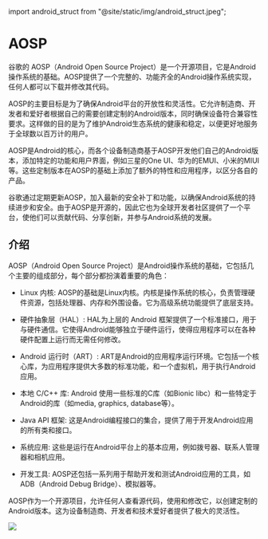 import android_struct from "@site/static/img/android_struct.jpeg";

# AOSP

谷歌的 AOSP（Android Open Source Project）是一个开源项目，它是Android操作系统的基础。AOSP提供了一个完整的、功能齐全的Android操作系统实现，任何人都可以下载并修改其代码。

AOSP的主要目标是为了确保Android平台的开放性和灵活性。它允许制造商、开发者和爱好者根据自己的需要创建定制的Android版本，同时确保设备符合兼容性要求。这样做的目的是为了维护Android生态系统的健康和稳定，以便更好地服务于全球数以百万计的用户。

AOSP是Android的核心，而各个设备制造商基于AOSP开发他们自己的Android版本，添加特定的功能和用户界面，例如三星的One UI、华为的EMUI、小米的MIUI等。这些定制版本在AOSP的基础上添加了额外的特性和应用程序，以区分各自的产品。

谷歌通过定期更新AOSP，加入最新的安全补丁和功能，以确保Android系统的持续进步和安全。由于AOSP是开源的，因此它也为全球开发者社区提供了一个平台，使他们可以贡献代码、分享创新，并参与Android系统的发展。

## 介绍

AOSP（Android Open Source Project）是Android操作系统的基础，它包括几个主要的组成部分，每个部分都扮演着重要的角色：

- Linux 内核: AOSP的基础是Linux内核。内核是操作系统的核心，负责管理硬件资源，包括处理器、内存和外围设备。它为高级系统功能提供了底层支持。

- 硬件抽象层（HAL）: HAL为上层的 Android 框架提供了一个标准接口，用于与硬件通信。它使得Android能够独立于硬件运行，使得应用程序可以在各种硬件配置上运行而无需任何修改。

- Android 运行时（ART）: ART是Android的应用程序运行环境。它包括一个核心库，为应用程序提供大多数的标准功能，和一个虚拟机，用于执行Android应用。

- 本地 C/C++ 库: Android 使用一些标准的C库（如Bionic libc）和一些特定于Android的库（如media, graphics, database等）。

- Java API 框架: 这是Android编程接口的集合，提供了用于开发Android应用的所有类和接口。

- 系统应用: 这些是运行在Android平台上的基本应用，例如拨号器、联系人管理器和相机应用。

- 开发工具: AOSP还包括一系列用于帮助开发和测试Android应用的工具，如ADB（Android Debug Bridge）、模拟器等。

AOSP作为一个开源项目，允许任何人查看源代码，使用和修改它，以创建定制的Android版本。这为设备制造商、开发者和技术爱好者提供了极大的灵活性。

<img src={android_struct} width={500} />